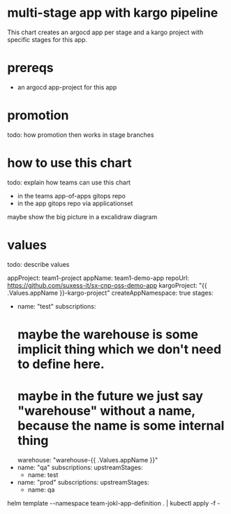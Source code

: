 # multi-stage app with kargo pipeline

This chart creates an argocd app per stage and a kargo project with specific stages for this app.

# prereqs

- an argocd app-project for this app

# promotion

todo: how promotion then works in stage branches

# how to use this chart


todo: explain how teams can use this chart

- in the teams app-of-apps gitops repo 
- in the app gitops repo via applicationset


maybe show the big picture in a excalidraw diagram


# values

todo: describe values

appProject: team1-project
appName: team1-demo-app
repoUrl: https://github.com/suxess-it/sx-cnp-oss-demo-app
kargoProject: "{{ .Values.appName }}-kargo-project"
createAppNamespace: true
stages:
  - name: "test"
    subscriptions: 
      # maybe the warehouse is some implicit thing which we don't need to define here.
      # maybe in the future we just say "warehouse" without a name, because the name is some internal thing
      warehouse: "warehouse-{{ .Values.appName }}"
  - name: "qa"
    subscriptions: 
      upstreamStages:
      - name: test
  - name: "prod"
    subscriptions: 
      upstreamStages:
      - name: qa






helm template --namespace team-jokl-app-definition . | kubectl apply -f -

